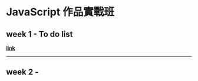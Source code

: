 # JavaScript 作品實戰班

## week 1 - **To do list**
[**link**](week1_todolist/readme.md)

---

## week 2 -